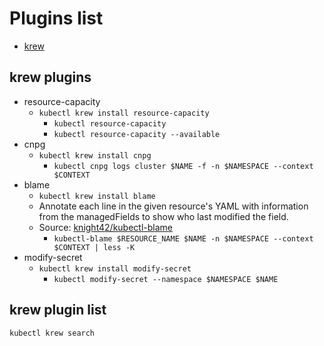 # Plugins list

* [krew][kubectl_plugin_krew]

## krew plugins

* resource-capacity
    * `kubectl krew install resource-capacity`
        * `kubectl resource-capacity`
        * `kubectl resource-capacity --available`
* cnpg
    * `kubectl krew install cnpg`
        * `kubectl cnpg logs cluster $NAME -f -n $NAMESPACE --context $CONTEXT`
* blame
    * `kubectl krew install blame`
    * Annotate each line in the given resource's YAML with information from the managedFields to show who last modified
      the field.
    * Source: [knight42/kubectl-blame][kubectl_plugin_blame]
        * `kubectl-blame $RESOURCE_NAME $NAME -n $NAMESPACE --context $CONTEXT | less -K`
* modify-secret
    * `kubectl krew install modify-secret`
        * `kubectl modify-secret --namespace $NAMESPACE $NAME`

## krew plugin list

```shell
kubectl krew search
```

[kubectl_plugin_krew]:<https://krew.sigs.k8s.io/docs/user-guide/setup/install/>

[kubectl_plugin_cnpg]:<https://github.com/cloudnative-pg/cloudnative-pg/blob/main/docs/src/kubectl-plugin.md>

[kubectl_plugin_blame]:<https://github.com/knight42/kubectl-blame>
